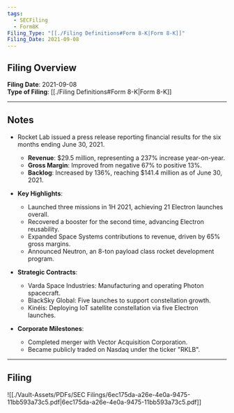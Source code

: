 ```yaml
---
tags:
  - SECFiling
  - Form8K
Filing_Type: "[[./Filing Definitions#Form 8-K|Form 8-K]]"
Filing_Date: 2021-09-08
---
```


## Filing Overview

**Filing Date**: 2021-09-08  
**Type of Filing**: [[./Filing Definitions#Form 8-K|Form 8-K]]  

---

## Notes

- Rocket Lab issued a press release reporting financial results for the six months ending June 30, 2021.  
  - **Revenue**: $29.5 million, representing a 237% increase year-on-year.  
  - **Gross Margin**: Improved from negative 67% to positive 13%.  
  - **Backlog**: Increased by 136%, reaching $141.4 million as of June 30, 2021.  

- **Key Highlights**:  
  - Launched three missions in 1H 2021, achieving 21 Electron launches overall.  
  - Recovered a booster for the second time, advancing Electron reusability.  
  - Expanded Space Systems contributions to revenue, driven by 65% gross margins.  
  - Announced Neutron, an 8-ton payload class rocket development program.  

- **Strategic Contracts**:  
  - Varda Space Industries: Manufacturing and operating Photon spacecraft.  
  - BlackSky Global: Five launches to support constellation growth.  
  - Kinéis: Deploying IoT satellite constellation via five Electron launches.  

- **Corporate Milestones**:  
  - Completed merger with Vector Acquisition Corporation.  
  - Became publicly traded on Nasdaq under the ticker "RKLB".  

---

## Filing

![[./Vault-Assets/PDFs/SEC Filings/6ec175da-a26e-4e0a-9475-11bb593a73c5.pdf|6ec175da-a26e-4e0a-9475-11bb593a73c5.pdf]]
